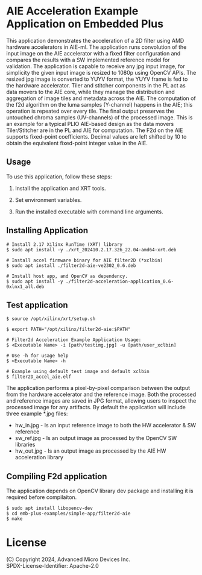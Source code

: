 # AIE Acceleration Example Application on Embedded Plus

This application demonstrates the acceleration of a 2D filter using AMD hardware
accelerators in AIE-ml. The application runs convolution of the input image on
the AIE accelerator with a fixed filter configuration and compares the results
with a SW implemented reference model for validation. The application is
capable to receive any jpg input image, for simplicity the given input image is
resized to 1080p using OpenCV APIs. The resized jpg image is converted to YUYV
format, the YUYV frame is fed to the hardware accelerator. Tiler and stitcher
components in the PL act as data movers to the AIE core, while they manage the
distribution and aggregation of image tiles and metadata across the AIE. The
computation of the f2d algorithm on the luma samples (Y-channel) happens in the
AIE; this operation is repeated over every tile. The final output preserves the
untouched chroma samples (UV-channels) of the processed image. This is an
example for a typical PLIO AIE-based design as the data movers Tiler/Stitcher
are in the PL and AIE for computation. The F2d on the AIE supports fixed-point
coefficients. Decimal values are left shifted by 10 to obtain the equivalent
fixed-point integer value in the AIE.

## Usage

To use this application, follow these steps:

1. Install the application and XRT tools.

2. Set environment variables.

3. Run the installed executable with command line arguments.

## Installing Application

```
# Install 2.17 Xilinx RunTime (XRT) library
$ sudo apt install -y ./xrt_202410.2.17.326_22.04-amd64-xrt.deb

# Install accel firmware binary for AIE filter2D (*xclbin)
$ sudo apt install ./filter2d-aie-ve2302_0.6.deb

# Install host app, and OpenCV as dependency.
$ sudo apt install -y ./filter2d-acceleration-application_0.6-0xlnx1_all.deb

```

## Test application

```
$ source /opt/xilinx/xrt/setup.sh

$ export PATH="/opt/xilinx/filter2d-aie:$PATH"

# Filter2d Acceleration Example Application Usage:
$ <Executable Name> -i [path/testimg.jpg] -u [path/user_xclbin]

# Use -h for usage help
$ <Executable Name> -h

# Example using default test image and default xclbin
$ filter2D_accel_aie.elf
```

The application performs a pixel-by-pixel comparison between the output from
the hardware accelerator and the reference image. Both the processed and
reference images are saved in JPG format, allowing users to inspect the
processed image for any artifacts. By default the application will include
 three example \*.jpg files:

- hw_in.jpg - Is an input reference image to both the HW accelerator & SW reference
- sw_ref.jpg - Is an output image as processed by the OpenCV SW libraries
- hw_out.jpg - Is an output image as processed by the AIE HW acceleration library

## Compiling F2d application

The application depends on OpenCV library dev package and installing it is
required before compilaiton.

```
$ sudo apt install libopencv-dev
$ cd emb-plus-examples/simple-app/filter2d-aie
$ make
```

# License

(C) Copyright 2024, Advanced Micro Devices Inc.\
SPDX-License-Identifier: Apache-2.0
